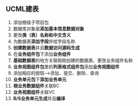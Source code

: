## UCML建表

1. 添加根级子项目包
2. 数据库对象层**添加基本信息数据对象**
3. 更改**类（表）名称和中文含义**
4. 为数据表**添加字段**并给字段名称
5. **创建数据表**并且**数据访问源码生成**
6. 在**业务组件包**下添加**业务组件**
7. **基础数据表**的地方关联刚刚创建的数据表、更改业务组件名称
8. **业务视图组件包**里的**列表格式组件包**添加**业务视图组件**
9. 添加相应的按钮-->添加、提交、删除、查询
10. **业务单元包**下**添加业务单元**
11. **根业务数据组件**关联BC
12. **业务视图组件**关联VC
13. **B/S业务单元生成**并且**编译**